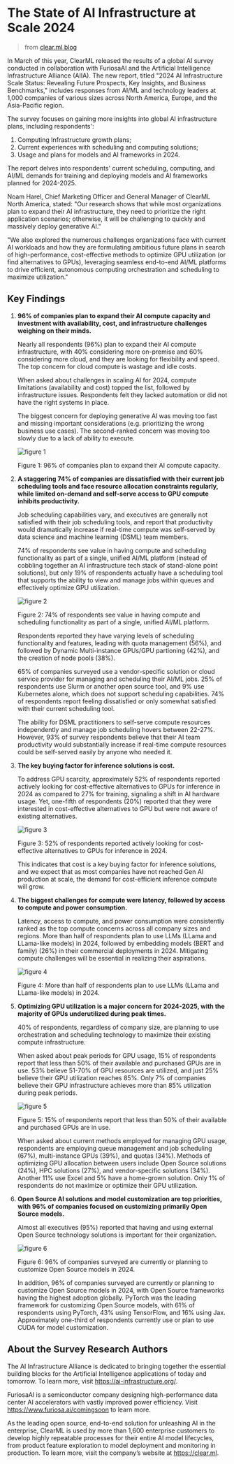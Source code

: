 # The State of AI Infrastructure at Scale 2024

> from [clear.ml blog](https://clear.ml/blog/the-state-of-ai-infrastructure-at-scale-2024)

In March of this year, ClearML released the results of a global AI survey conducted in collaboration with FuriosaAI and the Artificial Intelligence Infrastructure Alliance (AIIA). The new report, titled "2024 AI Infrastructure Scale Status: Revealing Future Prospects, Key Insights, and Business Benchmarks," includes responses from AI/ML and technology leaders at 1,000 companies of various sizes across North America, Europe, and the Asia-Pacific region.

The survey focuses on gaining more insights into global AI infrastructure plans, including respondents':

1. Computing Infrastructure growth plans;
2. Current experiences with scheduling and computing solutions;
3. Usage and plans for models and AI frameworks in 2024.

The report delves into respondents' current scheduling, computing, and AI/ML demands for training and deploying models and AI frameworks planned for 2024-2025.

Noam Harel, Chief Marketing Officer and General Manager of ClearML North America, stated: "Our research shows that while most organizations plan to expand their AI infrastructure, they need to prioritize the right application scenarios; otherwise, it will be challenging to quickly and massively deploy generative AI."

"We also explored the numerous challenges organizations face with current AI workloads and how they are formulating ambitious future plans in search of high-performance, cost-effective methods to optimize GPU utilization (or find alternatives to GPUs), leveraging seamless end-to-end AI/ML platforms to drive efficient, autonomous computing orchestration and scheduling to maximize utilization."

## Key Findings

1. **96% of companies plan to expand their AI compute capacity and investment with availability, cost, and infrastructure challenges weighing on their minds.**

    Nearly all respondents (96%) plan to expand their AI compute infrastructure, with 40% considering more on-premise and 60% considering more cloud, and they are looking for flexibility and speed. The top concern for cloud compute is wastage and idle costs. 

    When asked about challenges in scaling AI for 2024, compute limitations (availability and cost) topped the list, followed by infrastructure issues. Respondents felt they lacked automation or did not have the right systems in place.

    The biggest concern for deploying generative AI was moving too fast and missing important considerations (e.g. prioritizing the wrong business use cases). The second-ranked concern was moving too slowly due to a lack of ability to execute.

    ![figure 1](./images/survey01.png)

    Figure 1: 96% of companies plan to expand their AI compute capacity.

2. **A staggering 74% of companies are dissatisfied with their current job scheduling tools and face resource allocation constraints regularly, while limited on-demand and self-serve access to GPU compute inhibits productivity.**

    Job scheduling capabilities vary, and executives are generally not satisfied with their job scheduling tools, and report that productivity would dramatically increase if real-time compute was self-served by data science and machine learning (DSML) team members. 

    74% of respondents see value in having compute and scheduling functionality as part of a single, unified AI/ML platform (instead of cobbling together an AI infrastructure tech stack of stand-alone point solutions), but only 19% of respondents actually have a scheduling tool that supports the ability to view and manage jobs within queues and effectively optimize GPU utilization.

    ![figure 2](./images/survey02.webp)

    Figure 2: 74% of respondents see value in having compute and scheduling functionality as part of a single, unified AI/ML platform.

    Respondents reported they have varying levels of scheduling functionality and features, leading with quota management (56%), and followed by Dynamic Multi-instance GPUs/GPU partioning (42%), and the creation of node pools (38%). 

    65% of companies surveyed use a vendor-specific solution or cloud service provider for managing and scheduling their AI/ML jobs. 25% of respondents use Slurm or another open source tool, and 9% use Kubernetes alone, which does not support scheduling capabilities. 74% of respondents report feeling dissatisfied or only somewhat satisfied with their current scheduling tool.

    The ability for DSML practitioners to self-serve compute resources independently and manage job scheduling hovers between 22-27%. However, 93% of survey respondents believe that their AI team productivity would substantially increase if real-time compute resources could be self-served easily by anyone who needed it.

3. **The key buying factor for inference solutions is cost.**

    To address GPU scarcity, approximately 52% of respondents reported actively looking for cost-effective alternatives to GPUs for inference in 2024 as compared to 27% for training, signaling a shift in AI hardware usage. Yet, one-fifth of respondents (20%) reported that they were interested in cost-effective alternatives to GPU but were not aware of existing alternatives.

    ![figure 3](./images/survey03.webp)

    Figure 3: 52% of respondents reported actively looking for cost-effective alternatives to GPUs for inference in 2024.

    This indicates that cost is a key buying factor for inference solutions, and we expect that as most companies have not reached Gen AI production at scale, the demand for cost-efficient inference compute will grow.

4. **The biggest challenges for compute were latency, followed by access to compute and power consumption.**

    Latency, access to compute, and power consumption were consistently ranked as the top compute concerns across all company sizes and regions. More than half of respondents plan to use LLMs (LLama and LLama-like models) in 2024, followed by embedding models (BERT and family) (26%) in their commercial deployments in 2024. Mitigating compute challenges will be essential in realizing their aspirations.

    ![figure 4](./images/survey04.webp)

    Figure 4: More than half of respondents plan to use LLMs (LLama and LLama-like models) in 2024.

5. **Optimizing GPU utilization is a major concern for 2024-2025, with the majority of GPUs underutilized during peak times.**

    40% of respondents, regardless of company size, are planning to use orchestration and scheduling technology to maximize their existing compute infrastructure.  

    When asked about peak periods for GPU usage, 15% of respondents report that less than 50% of their available and purchased GPUs are in use. 53% believe 51-70% of GPU resources are utilized, and just 25% believe their GPU utilization reaches 85%. Only 7% of companies believe their GPU infrastructure achieves more than 85% utilization during peak periods.

    ![figure 5](./images/survey05.webp)

    Figure 5: 15% of respondents report that less than 50% of their available and purchased GPUs are in use.

    When asked about current methods employed for managing GPU usage, respondents are employing queue management and job scheduling (67%), multi-instance GPUs (39%), and quotas (34%). Methods of optimizing GPU allocation between users include Open Source solutions (24%), HPC solutions (27%), and vendor-specific solutions (34%). Another 11% use Excel and 5% have a home-grown solution. Only 1% of respondents do not maximize or optimize their GPU utilization.

6. **Open Source AI solutions and model customization are top priorities, with 96% of companies focused on customizing primarily Open Source models.**

    Almost all executives (95%) reported that having and using external Open Source technology solutions is important for their organization.

    ![figure 6](./images/survey06.webp)

    Figure 6: 96% of companies surveyed are currently or planning to customize Open Source models in 2024.

    In addition, 96% of companies surveyed are currently or planning to customize Open Source models in 2024, with Open Source frameworks having the highest adoption globally. PyTorch was the leading framework for customizing Open Source models, with 61% of respondents using PyTorch, 43% using TensorFlow, and 16% using Jax. Approximately one-third of respondents currently use or plan to use CUDA for model customization. 

## About the Survey Research Authors

The AI Infrastructure Alliance is dedicated to bringing together the essential building blocks for the Artificial Intelligence applications of today and tomorrow. To learn more, visit https://ai-infrastructure.org/.

FuriosaAI is a semiconductor company designing high-performance data center AI accelerators with vastly improved power efficiency. Visit https://www.furiosa.ai/comingsoon to learn more.

As the leading open source, end-to-end solution for unleashing AI in the enterprise, ClearML is used by more than 1,600 enterprise customers to develop highly repeatable processes for their entire AI model lifecycles, from product feature exploration to model deployment and monitoring in production. To learn more, visit the company’s website at https://clear.ml.

